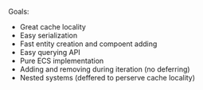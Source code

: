 Goals:
* Great cache locality
* Easy serialization
* Fast entity creation and compoent adding
* Easy querying API
* Pure ECS implementation
* Adding and removing during iteration (no deferring)
* Nested systems (deffered to perserve cache locality)
